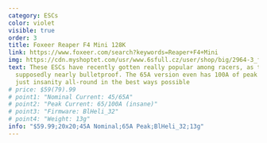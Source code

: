 ```yaml
---
category: ESCs
color: violet
visible: true
order: 3
title: Foxeer Reaper F4 Mini 128K
link: https://www.foxeer.com/search?keywords=Reaper+F4+Mini
img: https://cdn.myshoptet.com/usr/www.6sfull.cz/user/shop/big/2964-3_foxeer-reaper-mini-f4-v1-2-128k-3-6s-bl32-4-in-1-20x20-esc-45a-main.jpg?63b41365
text: These ESCs have recently gotten really popular among racers, as they're
  supposedly nearly bulletproof. The 65A version even has 100A of peak current,
  just insanity all-round in the best ways possible
# price: $59(79).99
# point1: "Nominal Current: 45/65A"
# point2: "Peak Current: 65/100A (insane)"
# point3: "Firmware: BlHeli_32"
# point4: "Weight: 13g"
info: "$59.99;20x20;45A Nominal;65A Peak;BlHeli_32;13g"
---
```

